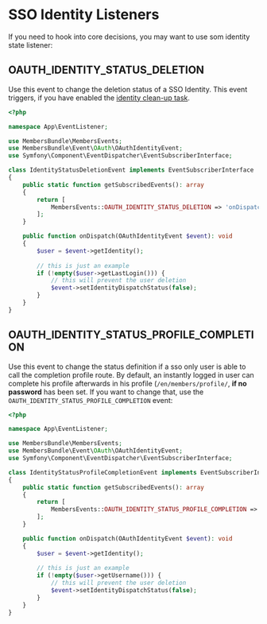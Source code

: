 # SSO Identity Listeners
If you need to hook into core decisions, you may want to use som identity state listener:

## OAUTH_IDENTITY_STATUS_DELETION
Use this event to change the deletion status of a SSO Identity.
This event triggers, if you have enabled the [identity clean-up task](./31_Listener.md).

```php
<?php

namespace App\EventListener;

use MembersBundle\MembersEvents;
use MembersBundle\Event\OAuth\OAuthIdentityEvent;
use Symfony\Component\EventDispatcher\EventSubscriberInterface;

class IdentityStatusDeletionEvent implements EventSubscriberInterface
{
    public static function getSubscribedEvents(): array
    {
        return [
            MembersEvents::OAUTH_IDENTITY_STATUS_DELETION => 'onDispatch'
        ];
    }

    public function onDispatch(OAuthIdentityEvent $event): void
    {
        $user = $event->getIdentity();
   
        // this is just an example
        if (!empty($user->getLastLogin())) {
            // this will prevent the user deletion
            $event->setIdentityDispatchStatus(false);
        }
    }
}
```

## OAUTH_IDENTITY_STATUS_PROFILE_COMPLETION
Use this event to change the status definition if a sso only user is able to call the completion profile route. 
By default, an instantly logged in user can complete his profile afterwards in his profile (`/en/members/profile/`, **if no password** has been set.
If you want to change that, use the `OAUTH_IDENTITY_STATUS_PROFILE_COMPLETION` event:

```php
<?php

namespace App\EventListener;

use MembersBundle\MembersEvents;
use MembersBundle\Event\OAuth\OAuthIdentityEvent;
use Symfony\Component\EventDispatcher\EventSubscriberInterface;

class IdentityStatusProfileCompletionEvent implements EventSubscriberInterface
{
    public static function getSubscribedEvents(): array
    {
        return [
            MembersEvents::OAUTH_IDENTITY_STATUS_PROFILE_COMPLETION => 'onDispatch'
        ];
    }

    public function onDispatch(OAuthIdentityEvent $event): void
    {
        $user = $event->getIdentity();
   
        // this is just an example
        if (!empty($user->getUsername())) {
            // this will prevent the user deletion
            $event->setIdentityDispatchStatus(false);
        }
    }
}
```